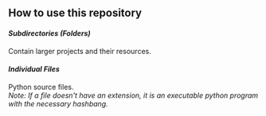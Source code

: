 <!--
Markdown document from user5260's "pydev" repository.
github.com/user5260/pydev
-->
## How to use this repository ##
#### ***Subdirectories (Folders)*** ####
Contain larger projects and their resources.

#### ***Individual Files*** ####
Python source files.  
*Note: If a file doesn't have an extension, it is an executable python program with the necessary hashbang.*
